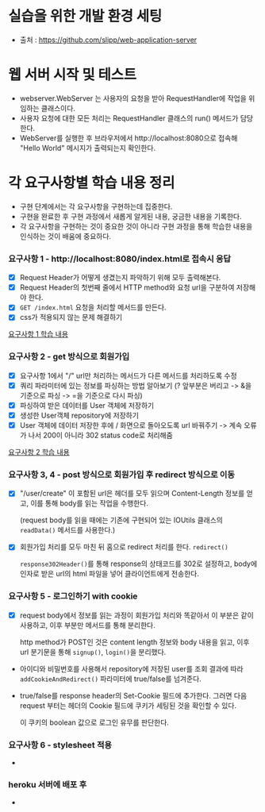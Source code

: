 # 실습을 위한 개발 환경 세팅
* 출처 : https://github.com/slipp/web-application-server

# 웹 서버 시작 및 테스트
* webserver.WebServer 는 사용자의 요청을 받아 RequestHandler에 작업을 위임하는 클래스이다.
* 사용자 요청에 대한 모든 처리는 RequestHandler 클래스의 run() 메서드가 담당한다.
* WebServer를 실행한 후 브라우저에서 http://localhost:8080으로 접속해 "Hello World" 메시지가 출력되는지 확인한다.

# 각 요구사항별 학습 내용 정리
* 구현 단계에서는 각 요구사항을 구현하는데 집중한다.
* 구현을 완료한 후 구현 과정에서 새롭게 알게된 내용, 궁금한 내용을 기록한다.
* 각 요구사항을 구현하는 것이 중요한 것이 아니라 구현 과정을 통해 학습한 내용을 인식하는 것이 배움에 중요하다.

### 요구사항 1 - http://localhost:8080/index.html로 접속시 응답
- [x] Request Header가 어떻게 생겼는지 파악하기 위해 모두 출력해본다.
- [x] Request Header의 첫번째 줄에서 HTTP method와 요청 url을 구분하여 저장해야 한다.
- [x] `GET /index.html`  요청을 처리할 메서드를 만든다.
- [x] css가 적용되지 않는 문제 해결하기 

[요구사항 1 학습 내용](/Requirement_1)

### 요구사항 2 - get 방식으로 회원가입
- [x] 요구사항 1에서 "/" url만 처리하는 메서드가 다른 메서드를 처리하도록 수정
- [x] 쿼리 파라미터에 있는 정보를 파싱하는 방법 알아보기 (? 앞부분은 버리고 -> &을 기준으로 파싱 -> =을 기준으로 다시 파싱)
- [x] 파싱하여 받은 데이터를 User 객체에 저장하기
- [x] 생성한 User객체 repository에 저장하기
- [x] User 객체에 데이터 저장한 후에 / 화면으로 돌아오도록 url 바꿔주기
  -> 계속 오류가 나서 200이 아니라 302 status code로 처리해줌

[요구사항 2 학습 내용](/Requirement_2)

### 요구사항 3, 4 - post 방식으로 회원가입 후 redirect 방식으로 이동
- [x] "/user/create" 이 포함된 url은 헤더를 모두 읽으며 Content-Length 정보를 얻고, 이를 통해 body를 읽는 작업을 수행한다.

  (request body를 읽을 때에는 기존에 구현되어 있는 IOUtils 클래스의 `readData()` 메서드를 사용한다.)
- [x] 회원가입 처리를 모두 마친 뒤 홈으로 redirect 처리를 한다. `redirect()`

  `response302Header()`를 통해 response의 상태코드를 302로 설정하고, body에 인자로 받은 url의 html 파일을 넣어 클라이언트에게 전송한다.

### 요구사항 5 - 로그인하기 with cookie
- [x] request body에서 정보를 읽는 과정이 회원가입 처리와 똑같아서 이 부분은 같이 사용하고, 이후 부분만 메서드를 통해 분리한다.

  http method가 POST인 것은 content length 정보와 body 내용을 읽고, 이후 url 분기문을 통해 `signup()`, `login()`을 분리했다.
- 아이디와 비밀번호를 사용해서 repository에 저장된 user를 조회 결과에 따라 `addCookieAndRedirect()` 파라미터에 true/false를 넘겨준다.
- true/false를 response header의 Set-Cookie 필드에 추가한다. 그러면 다음 request 부터는 헤더의 Cookie 필드에 쿠키가 세팅된 것을 확인할 수 있다.

  이 쿠키의 boolean 값으로 로그인 유무를 판단한다.

### 요구사항 6 - stylesheet 적용
*

### heroku 서버에 배포 후
*

